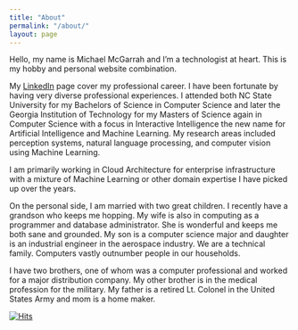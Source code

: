 ```yaml
---
title: "About"
permalink: "/about/"
layout: page
---
```


Hello, my name is Michael McGarrah and I’m a technologist at heart. This is my hobby and personal website combination.

My [LinkedIn](https://www.linkedin.com/in/michaelmcgarrah/) page cover my professional career. I have been fortunate by having very diverse professional experiences. I attended both NC State University for my Bachelors of Science in Computer Science and later the Georgia Institution of Technology for my Masters of Science again in Computer Science with a focus in Interactive Intelligence the new name for Artificial Intelligence and Machine Learning. My research areas included perception systems, natural language processing, and computer vision using Machine Learning.

I am primarily working in Cloud Architecture for enterprise infrastructure with a mixture of Machine Learning or other domain expertise I have picked up over the years.

On the personal side, I am married with two great children. I recently have a grandson who keeps me hopping. My wife is also in computing as a programmer and database administrator. She is wonderful and keeps me both sane and grounded. My son is a computer science major and daughter is an industrial engineer in the aerospace industry. We are a technical family. Computers vastly outnumber people in our households.

I have two brothers, one of whom was a computer professional and worked for a major distribution company. My other brother is in the medical profession for the military. My father is a retired Lt. Colonel in the United States Army and mom is a home maker.

[![Hits](https://hits.seeyoufarm.com/api/count/incr/badge.svg?url=https%3A%2F%2Fwww.mcgarrah.org%2Fabout%2F&count_bg=%2314285C&title_bg=%23555555&icon=&icon_color=%23E7E7E7&title=hits&edge_flat=false)](https://hits.seeyoufarm.com)
